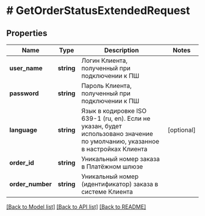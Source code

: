 # # GetOrderStatusExtendedRequest

## Properties

Name | Type | Description | Notes
------------ | ------------- | ------------- | -------------
**user_name** | **string** | Логин Клиента, полученный при подключении к ПШ |
**password** | **string** | Пароль Клиента, полученный при подключении к ПШ |
**language** | **string** | Язык в кодировке ISO 639-1 (ru, en). Если не указан, будет использовано значение по умолчанию, указанное в настройках Клиента | [optional]
**order_id** | **string** | Уникальный номер заказа в Платёжном шлюзе |
**order_number** | **string** | Уникальный номер (идентификатор) заказа в системе Клиента |

[[Back to Model list]](../../README.md#models) [[Back to API list]](../../README.md#endpoints) [[Back to README]](../../README.md)
